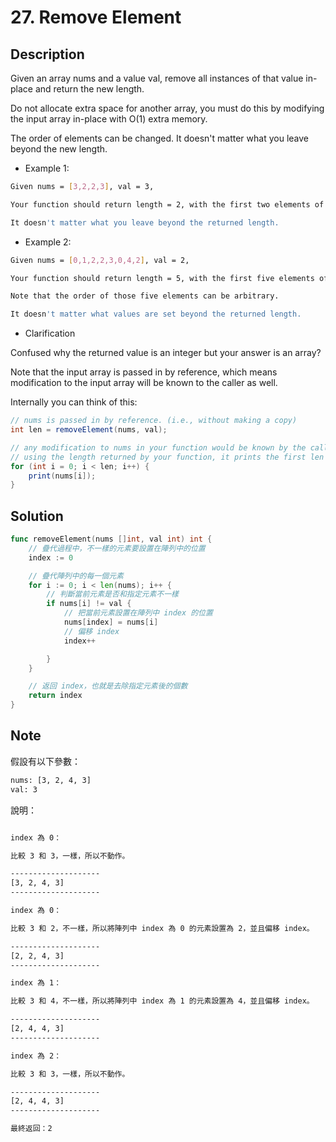 # 27. Remove Element

## Description

Given an array nums and a value val, remove all instances of that value in-place and return the new length.

Do not allocate extra space for another array, you must do this by modifying the input array in-place with O(1) extra memory.

The order of elements can be changed. It doesn't matter what you leave beyond the new length.

- Example 1:

```BASH
Given nums = [3,2,2,3], val = 3,

Your function should return length = 2, with the first two elements of nums being 2.

It doesn't matter what you leave beyond the returned length.
```

- Example 2:

```BASH
Given nums = [0,1,2,2,3,0,4,2], val = 2,

Your function should return length = 5, with the first five elements of nums containing 0, 1, 3, 0, and 4.

Note that the order of those five elements can be arbitrary.

It doesn't matter what values are set beyond the returned length.
```

- Clarification

Confused why the returned value is an integer but your answer is an array?

Note that the input array is passed in by reference, which means modification to the input array will be known to the caller as well.

Internally you can think of this:

```JAVA
// nums is passed in by reference. (i.e., without making a copy)
int len = removeElement(nums, val);

// any modification to nums in your function would be known by the caller.
// using the length returned by your function, it prints the first len elements.
for (int i = 0; i < len; i++) {
    print(nums[i]);
}
```

## Solution

```GO
func removeElement(nums []int, val int) int {
	// 疊代過程中，不一樣的元素要設置在陣列中的位置
	index := 0

	// 疊代陣列中的每一個元素
	for i := 0; i < len(nums); i++ {
		// 判斷當前元素是否和指定元素不一樣
		if nums[i] != val {
			// 把當前元素設置在陣列中 index 的位置
			nums[index] = nums[i]
			// 偏移 index
			index++

		}
	}

	// 返回 index，也就是去除指定元素後的個數
	return index
}
```

## Note

假設有以下參數：

```BASH
nums: [3, 2, 4, 3]
val: 3
```

說明：

```BASH

index 為 0：

比較 3 和 3，一樣，所以不動作。

--------------------
[3, 2, 4, 3]
--------------------

index 為 0：

比較 3 和 2，不一樣，所以將陣列中 index 為 0 的元素設置為 2，並且偏移 index。

--------------------
[2, 2, 4, 3]
--------------------

index 為 1：

比較 3 和 4，不一樣，所以將陣列中 index 為 1 的元素設置為 4，並且偏移 index。

--------------------
[2, 4, 4, 3]
--------------------

index 為 2：

比較 3 和 3，一樣，所以不動作。

--------------------
[2, 4, 4, 3]
--------------------

最終返回：2
```
